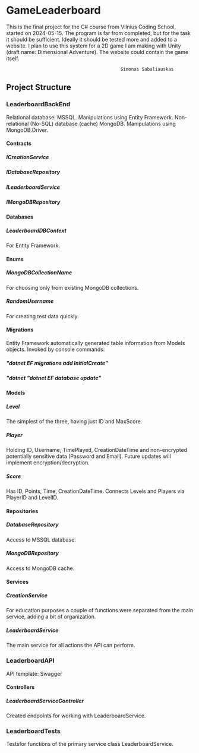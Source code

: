 # GameLeaderboard
This is the final project for the C# course from Vilnius Coding School, started on 2024-05-15.
The program is far from completed, but for the task it should be sufficient.
Ideally it should be tested more and added to a website.
I plan to use this system for a 2D game I am making with Unity (draft name: Dimensional Adventure).
The website could contain the game itself.

                                               Simonas Sabaliauskas

## Project Structure

### LeaderboardBackEnd
Relational database: MSSQL. Manipulations using Entity Framework.
Non-relational (No-SQL) database (cache) MongoDB. Manipulations using MongoDB.Driver.

#### Contracts
##### ICreationService
##### IDatabaseRepository
##### ILeaderboardService
##### IMongoDBRepository

#### Databases
##### LeaderboardDBContext
For Entity Framework.

#### Enums
##### MongoDBCollectionName
For choosing only from existing MongoDB collections.
##### RandomUsername
For creating test data quickly.

#### Migrations
Entity Framework automatically generated table information from Models objects.
Invoked by console commands:
##### "dotnet EF migrations add InitialCreate"
##### "dotnet "dotnet EF database update"

#### Models
##### Level
The simplest of the three, having just ID and MaxScore.
##### Player
Holding ID, Username, TimePlayed, CreationDateTime and non-encrypted potentially sensitive data (Password and Email).
Future updates will implement encryption/decryption.
##### Score
Has ID, Points, Time, CreationDateTime.
Connects Levels and Players via PlayerID and LevelID.

#### Repositories
##### DatabaseRepository
Access to MSSQL database.
##### MongoDBRepository
Access to MongoDB cache.

#### Services
##### CreationService
For education purposes a couple of functions were separated from the main service, adding a bit of organization.
##### LeaderboardService
The main service for all actions the API can perform.

### LeaderboardAPI
API template: Swagger
#### Controllers
##### LeaderboardServiceController
Created endpoints for working with LeaderboardService.

### LeaderboardTests
Testsfor functions of the primary service class LeaderboardService.